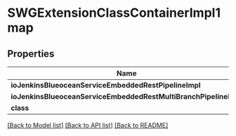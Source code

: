 # SWGExtensionClassContainerImpl1map

## Properties
Name | Type | Description | Notes
------------ | ------------- | ------------- | -------------
**ioJenkinsBlueoceanServiceEmbeddedRestPipelineImpl** | [**SWGExtensionClassImpl***](SWGExtensionClassImpl.md) |  | [optional] 
**ioJenkinsBlueoceanServiceEmbeddedRestMultiBranchPipelineImpl** | [**SWGExtensionClassImpl***](SWGExtensionClassImpl.md) |  | [optional] 
**class** | **NSString*** |  | [optional] 

[[Back to Model list]](../README.md#documentation-for-models) [[Back to API list]](../README.md#documentation-for-api-endpoints) [[Back to README]](../README.md)


